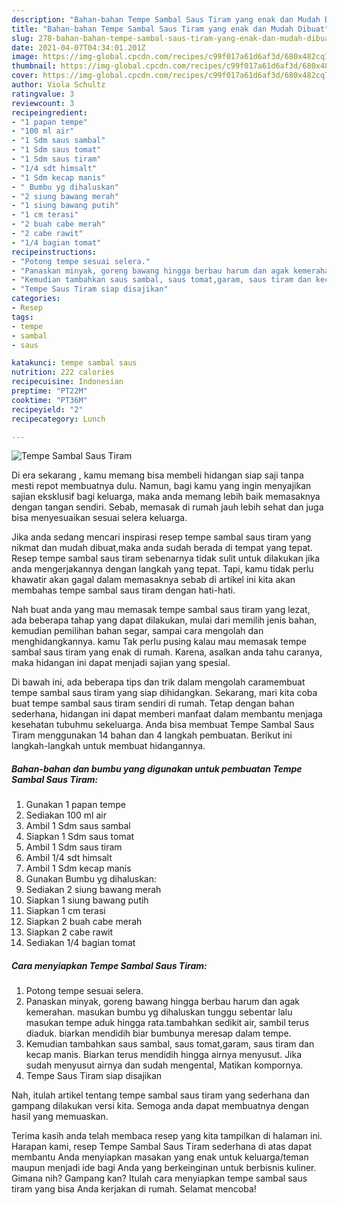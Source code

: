 ```yaml
---
description: "Bahan-bahan Tempe Sambal Saus Tiram yang enak dan Mudah Dibuat"
title: "Bahan-bahan Tempe Sambal Saus Tiram yang enak dan Mudah Dibuat"
slug: 278-bahan-bahan-tempe-sambal-saus-tiram-yang-enak-dan-mudah-dibuat
date: 2021-04-07T04:34:01.201Z
image: https://img-global.cpcdn.com/recipes/c99f017a61d6af3d/680x482cq70/tempe-sambal-saus-tiram-foto-resep-utama.jpg
thumbnail: https://img-global.cpcdn.com/recipes/c99f017a61d6af3d/680x482cq70/tempe-sambal-saus-tiram-foto-resep-utama.jpg
cover: https://img-global.cpcdn.com/recipes/c99f017a61d6af3d/680x482cq70/tempe-sambal-saus-tiram-foto-resep-utama.jpg
author: Viola Schultz
ratingvalue: 3
reviewcount: 3
recipeingredient:
- "1 papan tempe"
- "100 ml air"
- "1 Sdm saus sambal"
- "1 Sdm saus tomat"
- "1 Sdm saus tiram"
- "1/4 sdt himsalt"
- "1 Sdm kecap manis"
- " Bumbu yg dihaluskan"
- "2 siung bawang merah"
- "1 siung bawang putih"
- "1 cm terasi"
- "2 buah cabe merah"
- "2 cabe rawit"
- "1/4 bagian tomat"
recipeinstructions:
- "Potong tempe sesuai selera."
- "Panaskan minyak, goreng bawang hingga berbau harum dan agak kemerahan. masukan bumbu yg dihaluskan tunggu sebentar lalu masukan tempe aduk hingga rata.tambahkan sedikit air, sambil terus diaduk. biarkan mendidih biar bumbunya meresap dalam tempe."
- "Kemudian tambahkan saus sambal, saus tomat,garam, saus tiram dan kecap manis. Biarkan terus mendidih hingga airnya menyusut. Jika sudah menyusut airnya dan sudah mengental, Matikan kompornya."
- "Tempe Saus Tiram siap disajikan"
categories:
- Resep
tags:
- tempe
- sambal
- saus

katakunci: tempe sambal saus 
nutrition: 222 calories
recipecuisine: Indonesian
preptime: "PT22M"
cooktime: "PT36M"
recipeyield: "2"
recipecategory: Lunch

---
```



![Tempe Sambal Saus Tiram](https://img-global.cpcdn.com/recipes/c99f017a61d6af3d/680x482cq70/tempe-sambal-saus-tiram-foto-resep-utama.jpg)

Di era  sekarang , kamu memang bisa membeli hidangan siap saji tanpa mesti repot membuatnya dulu. Namun, bagi kamu yang ingin menyajikan sajian eksklusif bagi keluarga, maka anda memang lebih baik memasaknya dengan tangan sendiri. Sebab, memasak di rumah jauh lebih sehat dan juga bisa menyesuaikan sesuai selera keluarga.

Jika anda sedang mencari inspirasi resep tempe sambal saus tiram yang nikmat dan mudah dibuat,maka anda sudah berada di tempat yang tepat. Resep tempe sambal saus tiram  sebenarnya tidak sulit untuk dilakukan jika anda mengerjakannya dengan langkah yang tepat. Tapi, kamu tidak perlu khawatir akan gagal dalam memasaknya 
sebab di artikel ini kita akan membahas tempe sambal saus tiram dengan hati-hati.  



Nah buat anda yang mau memasak tempe sambal saus tiram yang lezat, ada beberapa tahap yang dapat dilakukan, mulai dari memilih jenis bahan, kemudian pemilihan bahan segar, sampai cara mengolah dan menghidangkannya. kamu Tak perlu pusing kalau mau memasak tempe sambal saus tiram yang enak di rumah. Karena, asalkan anda  tahu caranya, maka hidangan ini dapat menjadi sajian yang spesial.

Di bawah ini, ada beberapa tips dan trik dalam mengolah caramembuat tempe sambal saus tiram yang siap dihidangkan. Sekarang, mari kita coba buat tempe sambal saus tiram sendiri di rumah. Tetap dengan bahan sederhana, hidangan ini dapat memberi manfaat dalam membantu menjaga kesehatan tubuhmu sekeluarga. Anda bisa membuat Tempe Sambal Saus Tiram menggunakan 14 bahan dan 4 langkah pembuatan. Berikut ini langkah-langkah untuk membuat hidangannya.

<!--inarticleads1-->

##### Bahan-bahan dan bumbu yang digunakan untuk pembuatan Tempe Sambal Saus Tiram:

1. Gunakan 1 papan tempe
1. Sediakan 100 ml air
1. Ambil 1 Sdm saus sambal
1. Siapkan 1 Sdm saus tomat
1. Ambil 1 Sdm saus tiram
1. Ambil 1/4 sdt himsalt
1. Ambil 1 Sdm kecap manis
1. Gunakan  Bumbu yg dihaluskan:
1. Sediakan 2 siung bawang merah
1. Siapkan 1 siung bawang putih
1. Siapkan 1 cm terasi
1. Siapkan 2 buah cabe merah
1. Siapkan 2 cabe rawit
1. Sediakan 1/4 bagian tomat




<!--inarticleads2-->

##### Cara menyiapkan Tempe Sambal Saus Tiram:

1. Potong tempe sesuai selera.
1. Panaskan minyak, goreng bawang hingga berbau harum dan agak kemerahan. masukan bumbu yg dihaluskan tunggu sebentar lalu masukan tempe aduk hingga rata.tambahkan sedikit air, sambil terus diaduk. biarkan mendidih biar bumbunya meresap dalam tempe.
1. Kemudian tambahkan saus sambal, saus tomat,garam, saus tiram dan kecap manis. Biarkan terus mendidih hingga airnya menyusut. Jika sudah menyusut airnya dan sudah mengental, Matikan kompornya.
1. Tempe Saus Tiram siap disajikan




Nah, itulah artikel tentang  tempe sambal saus tiram  yang sederhana dan gampang dilakukan versi kita. Semoga anda dapat membuatnya dengan hasil yang memuaskan. 

Terima kasih anda telah membaca resep yang kita tampilkan di halaman ini. Harapan kami, resep  Tempe Sambal Saus Tiram sederhana di atas dapat membantu Anda menyiapkan masakan yang enak untuk keluarga/teman maupun menjadi ide bagi Anda yang berkeinginan untuk berbisnis kuliner. Gimana nih? Gampang kan? Itulah cara menyiapkan tempe sambal saus tiram yang bisa Anda kerjakan di rumah. Selamat mencoba!

